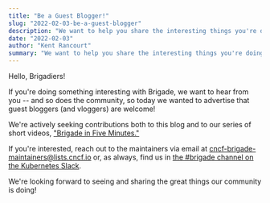 ```yaml
---
title: "Be a Guest Blogger!"
slug: "2022-02-03-be-a-guest-blogger"
description: "We want to help you share the interesting things you're doing with Brigade"
date: "2022-02-03"
author: "Kent Rancourt"
summary: "We want to help you share the interesting things you're doing with Brigade."
---
```


Hello, Brigadiers!

If you're doing something interesting with Brigade, we want to hear from you --
and so does the community, so today we wanted to advertise that guest bloggers
(and vloggers) are welcome!

We're actively seeking contributions both to this blog and to our series of
short videos, ["Brigade in Five Minutes."](https://www.youtube.com/playlist?list=PLUfRhEZrmeaSWQCvOSs3bbq1NpbSVCW6v)

If you're interested, reach out to the maintainers via email at
[cncf-brigade-maintainers@lists.cncf.io](mailto:cncf-brigade-maintainers@lists.cncf.io)
or, as always, find us in
[the #brigade channel on the Kubernetes Slack](https://slack.brigade.sh).

We're looking forward to seeing and sharing the great things our community is
doing!
